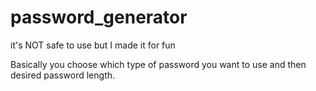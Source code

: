 # password_generator

it's NOT safe to use but I made it for fun

Basically you choose which type of password you want to use and then desired password length.
